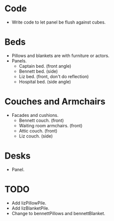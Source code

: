 # Code
* Write code to let panel be flush against cubes.

# Beds
* Pillows and blankets are with furniture or actors.
* Panels.
    * Captain bed. (front angle)
    * Bennett bed. (side)
    * Liz bed. (front, don't do reflection)
    * Hospital bed. (side angle)

# Couches and Armchairs
* Facades and cushions.
    * Bennett couch. (front)
    * Waiting room armchairs. (front)
    * Attic couch. (front)
    * Liz couch. (side)

# Desks
* Panel.

# TODO
* Add lizPillowPile.
* Add lizBlanketPile.
* Change to bennettPillows and bennettBlanket.